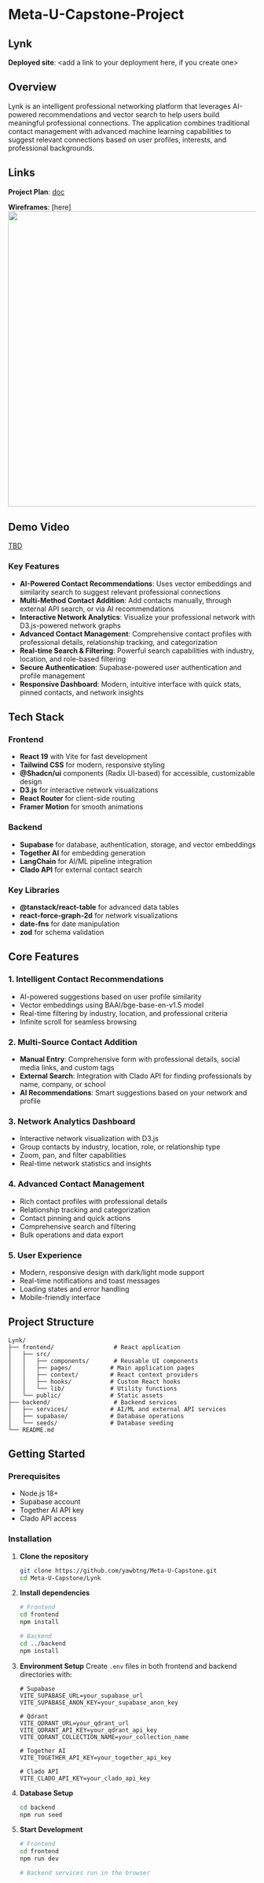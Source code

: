 # Meta-U-Capstone-Project
## Lynk

**Deployed site**: <add a link to your deployment here, if you create one>

## Overview
Lynk is an intelligent professional networking platform that leverages AI-powered recommendations and vector search to help users build meaningful professional connections. The application combines traditional contact management with advanced machine learning capabilities to suggest relevant connections based on user profiles, interests, and professional backgrounds.


## Links
**Project Plan**: [doc](https://docs.google.com/document/d/1247j3yXhOr8HSFaHEmbuIilBysTZ2g5dqh01ur1Pmog) <br>

**Wireframes**: [here]<add a link to wire frames>
<img src="OR_INSERT_INLINE_YOUR_WIREFRAME_IMAGE_URL" width=600>

<add any other links here as you work on your project>

## Demo Video
[TBD](<insert link in Week 9!>)




### Key Features
- **AI-Powered Contact Recommendations**: Uses vector embeddings and similarity search to suggest relevant professional connections
- **Multi-Method Contact Addition**: Add contacts manually, through external API search, or via AI recommendations
- **Interactive Network Analytics**: Visualize your professional network with D3.js-powered network graphs
- **Advanced Contact Management**: Comprehensive contact profiles with professional details, relationship tracking, and categorization
- **Real-time Search & Filtering**: Powerful search capabilities with industry, location, and role-based filtering
- **Secure Authentication**: Supabase-powered user authentication and profile management
- **Responsive Dashboard**: Modern, intuitive interface with quick stats, pinned contacts, and network insights

## Tech Stack

### Frontend
- **React 19** with Vite for fast development
- **Tailwind CSS** for modern, responsive styling
- **@Shadcn/ui** components (Radix UI-based) for accessible, customizable design
- **D3.js** for interactive network visualizations
- **React Router** for client-side routing
- **Framer Motion** for smooth animations

### Backend
- **Supabase** for database, authentication, storage, and vector embeddings
- **Together AI** for embedding generation
- **LangChain** for AI/ML pipeline integration
- **Clado API** for external contact search

### Key Libraries
- **@tanstack/react-table** for advanced data tables
- **react-force-graph-2d** for network visualizations
- **date-fns** for date manipulation
- **zod** for schema validation

## Core Features

### 1. Intelligent Contact Recommendations
- AI-powered suggestions based on user profile similarity
- Vector embeddings using BAAI/bge-base-en-v1.5 model
- Real-time filtering by industry, location, and professional criteria
- Infinite scroll for seamless browsing

### 2. Multi-Source Contact Addition
- **Manual Entry**: Comprehensive form with professional details, social media links, and custom tags
- **External Search**: Integration with Clado API for finding professionals by name, company, or school
- **AI Recommendations**: Smart suggestions based on your network and profile

### 3. Network Analytics Dashboard
- Interactive network visualization with D3.js
- Group contacts by industry, location, role, or relationship type
- Zoom, pan, and filter capabilities
- Real-time network statistics and insights

### 4. Advanced Contact Management
- Rich contact profiles with professional details
- Relationship tracking and categorization
- Contact pinning and quick actions
- Comprehensive search and filtering
- Bulk operations and data export

### 5. User Experience
- Modern, responsive design with dark/light mode support
- Real-time notifications and toast messages
- Loading states and error handling
- Mobile-friendly interface


## Project Structure

```
Lynk/
├── frontend/                 # React application
│   ├── src/
│   │   ├── components/       # Reusable UI components
│   │   ├── pages/           # Main application pages
│   │   ├── context/         # React context providers
│   │   ├── hooks/           # Custom React hooks
│   │   └── lib/             # Utility functions
│   └── public/              # Static assets
├── backend/                  # Backend services
│   ├── services/            # AI/ML and external API services
│   ├── supabase/            # Database operations
│   └── seeds/               # Database seeding
└── README.md
```

## Getting Started

### Prerequisites
- Node.js 18+ 
- Supabase account
- Together AI API key
- Clado API access

### Installation

1. **Clone the repository**
   ```bash
   git clone https://github.com/yawbtng/Meta-U-Capstone.git
   cd Meta-U-Capstone/Lynk
   ```

2. **Install dependencies**
   ```bash
   # Frontend
   cd frontend
   npm install
   
   # Backend
   cd ../backend
   npm install
   ```

3. **Environment Setup**
   Create `.env` files in both frontend and backend directories with:
   ```
   # Supabase
   VITE_SUPABASE_URL=your_supabase_url
   VITE_SUPABASE_ANON_KEY=your_supabase_anon_key
   
   # Qdrant
   VITE_QDRANT_URL=your_qdrant_url
   VITE_QDRANT_API_KEY=your_qdrant_api_key
   VITE_QDRANT_COLLECTION_NAME=your_collection_name
   
   # Together AI
   VITE_TOGETHER_API_KEY=your_together_api_key
   
   # Clado API
   VITE_CLADO_API_KEY=your_clado_api_key
   ```

4. **Database Setup**
   ```bash
   cd backend
   npm run seed
   ```

5. **Start Development**
   ```bash
   # Frontend
   cd frontend
   npm run dev
   
   # Backend services run in the browser
   ```